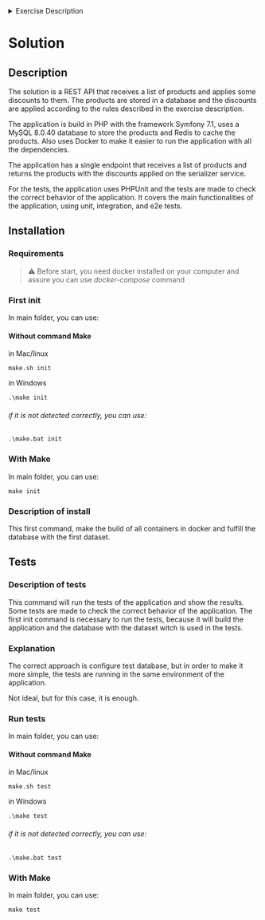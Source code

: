 <details>
<summary>Exercise Description</summary>
## Description
We want you to implement a REST API endpoint that given a list of products, applies some discounts to them and can be filtered.

You are free to choose whatever language and tools you are most comfortable with. Please add instructions on how to run it and publish it in Github.

## What we expect
- Code structure/architecture must fit this use case, as simple or as complex needed to complete what is asked for.
- Tests are a must. Code must be testable without requiring networking or the filesystem. Tests should be runnable with 1 command.
- The project must be runnable with 1 simple command from any machine.
- Strongly advised to set it up via docker, both the sample application and the required infrastructure services that support it (mysql, postgress, redis, etc)
- Explanations on decisions taken

### Given a list of products: 
> Available on ./dataset/products.json

You must take into account that this list could grow to have way more than 20.000 products, and it would be expected that it would remain performant.

The prices are integers for example, 100.00€ would be 10000.

You can store the products as you see fit (json file, in memory, rdbms of choice)

## Given that:
- Products in the boots category have a 30% discount.
- The product with sku = 000003 has a 15% discount.
- When multiple discounts collide, the bigger discount must be applied.

## GET /products
- Can be filtered by category as a query string parameter
(optional) Can be filtered by priceLessThan as a query string parameter, this filter applies before discounts are applied and will show products with prices lesser than or equal the value provided.
- Returns a list of Product with the given discounts applied when necessary
- Must return at most 5 elements. (The order does not matter)

## Product model
price.currency is always EUR
When a product does not have a discount, price.final and price.original should be the same number and discount_percentage should be null.
When a product has a discount price.original is the original price, price.final is the amount with the discount applied and discount_percentage represents the applied discount with the % sign.


### Example product with a discount of 30% applied.
````
{  
    "sku": "000001",  
    "name": "BV Lean leather ankle boots",  
    "category": "boots",  
    "price": {  
        "original": 89000,  
        "final": 62300,  
        "discount_percentage": "30%",  
    "currency": "EUR"  
    }  
 }
````
### Example product without a discount
````
{
    "sku": "000001",
    "name": "BV Lean leather ankle boots",
    "category": "boots",
    "price": {
        "original": 89000,
        "final": 89000,
        "discount_percentage": null,
        "currency": "EUR"
    }
}
````
</details>

# Solution

## Description

The solution is a REST API that receives a list of products and applies some discounts to them. 
The products are stored in a database and the discounts are applied according to the rules described in the exercise description.

The application is build in PHP with the framework Symfony 7.1, uses a MySQL 8.0.40 database to store the products and Redis to cache the products.
Also uses Docker to make it easier to run the application with all the dependencies.

The application has a single endpoint that receives a list of products and returns the products with the discounts applied on the serializer service.

For the tests, the application uses PHPUnit and the tests are made to check the correct behavior of the application. 
It covers the main functionalities of the application, using unit, integration, and e2e tests.

## Installation
### Requirements
> :warning:
> Before start, you need docker installed on your computer and assure you can use *docker-compose* command

### First init
In main folder, you can use:

####  Without command Make 

in Mac/linux
````
make.sh init
````
in Windows
````
.\make init
````
###### if it is not detected correctly, you can use:
````
.\make.bat init
````

### With Make

In main folder, you can use:

````
make init
````

### Description of install

This first command, make the build of all containers in docker and fulfill the database with the first dataset.

## Tests
### Description of tests

This command will run the tests of the application and show the results. 
Some tests are made to check the correct behavior of the application.
The first init command is necessary to run the tests, because it will build the application and the database with the dataset witch is used in the tests.

### Explanation 

The correct approach is configure test database, but in order to make it more simple, the tests are running in the same environment of the application.

Not ideal, but for this case, it is enough.

### Run tests
In main folder, you can use:

####  Without command Make

in Mac/linux
````
make.sh test
````

in Windows
````
.\make test
````

###### if it is not detected correctly, you can use:
````
.\make.bat test
````

### With Make

In main folder, you can use:

````
make test
````


## 

